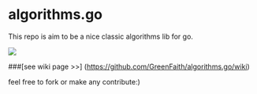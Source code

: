 algorithms.go
============

This repo is aim to be a nice classic algorithms lib for go.   
    

![](http://media-cache-ec0.pinimg.com/736x/11/09/78/11097867a0e6c772c36285d97d94623b.jpg)


    

###[see wiki page >>] (https://github.com/GreenFaith/algorithms.go/wiki)

feel free to fork or make any contribute:)
